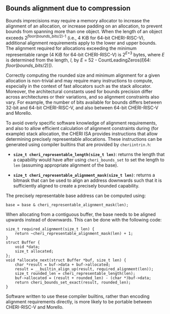 ## Bounds alignment due to compression

<!--
\label{sec:bounds_alignment}
-->

Bounds imprecisions may require a memory allocator to increase the alignment
of an allocation, or increase padding on an allocation, to prevent bounds from
spanning more than one object.
When the length of an object exceeds 2<sup>*floor*(*bounds_bits*/2)-1</sup> (i.e., 4 KiB for 64-bit CHERI-RISC-V), additional alignment requirements
apply to the lower and upper bounds.
The alignment required for allocations exceeding the minimum representable range (4 KiB for 64-bit CHERI-RISC-V) is 2<sup>*E*+3</sup> bytes, where
*E* is determined from the length, *l*, by
*E* = 52 - CountLeadingZeros(*l*[64: *floor*(*bounds_bits*/2)]).

<!--
\arnote{Is this too much detail?}
-->

<!--
%\jrtcnote{Do we want to clarify that this is a 65-bit length? One would naively
%expect it to be 64-bit and thus be off by one in all calculations. We should
%probably also steer people towards CRRL/CRAM regardless (and add cheri\_foo
%APIs for them).}
%\arnote{65-bit length is probably too much detail. But CRRL/CRAM now documented}
-->

Correctly computing the rounded size and minimum alignment for a given
allocation is non-trivial and may require many instructions to compute,
especially in the context of fast allocators such as the stack allocator.
Moreover, the architectural constants used for bounds precision differ across
architectures or their variations, and so alignment constraints also vary.
For example, the number of bits available for bounds differs between 32-bit and
64-bit CHERI-RISC-V, and also between 64-bit CHERI-RISC-V and Morello.

To avoid overly specific software knowledge of alignment requirements, and also to allow efficient calculation of alignment constraints during (for example) stack allocation, the CHERI ISA provides instructions that allow determining precisely representable allocations.
These instructions can be generated using compiler builtins that are provided by `cheriintrin.h`:

* **`size_t cheri_representable_length(size_t len)`**: returns the length that a capability would have after using `cheri_bounds_set` to set the length to `len` (assuming appropriate alignment of the base).

* **`size_t cheri_representable_alignment_mask(size_t len)`**: returns a bitmask that can be used to align an address downwards such that it is sufficiently aligned to create a precisely bounded capability.

The precisely representable base address can be computed using:

```{.clisting}
base = base & cheri_representable_alignment_mask(len);
```

When allocating from a contiguous buffer, the base needs to be aligned upwards instead of downwards.
This can be done with the following code:

```{.clisting}
size_t required_alignment(size_t len) {
    return ~cheri_representable_alignment_mask(len) + 1;
}
struct Buffer {
    void *data;
    size_t allocated;
};
void *allocate_next(struct Buffer *buf, size_t len) {
    char *result = buf->data + buf->allocated;
    result = __builtin_align_up(result, required_alignment(len));
    size_t rounded_len = cheri_representable_length(len);
    buf->allocated = (result + rounded_len) - (char *)buf->data;
    return cheri_bounds_set_exact(result, rounded_len);
}
```

Software written to use these compiler builtins, rather than encoding alignment
requirements directly, is more likely to be portable between
CHERI-RISC-V and Morello.
